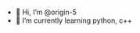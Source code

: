 - 👋 Hi, I’m @origin-5
- 🌱 I’m currently learning python, c++



<!---
origin-5/origin-5 is a ✨ special ✨ repository because its `README.md` (this file) appears on your GitHub profile.
You can click the Preview link to take a look at your changes.
--->
